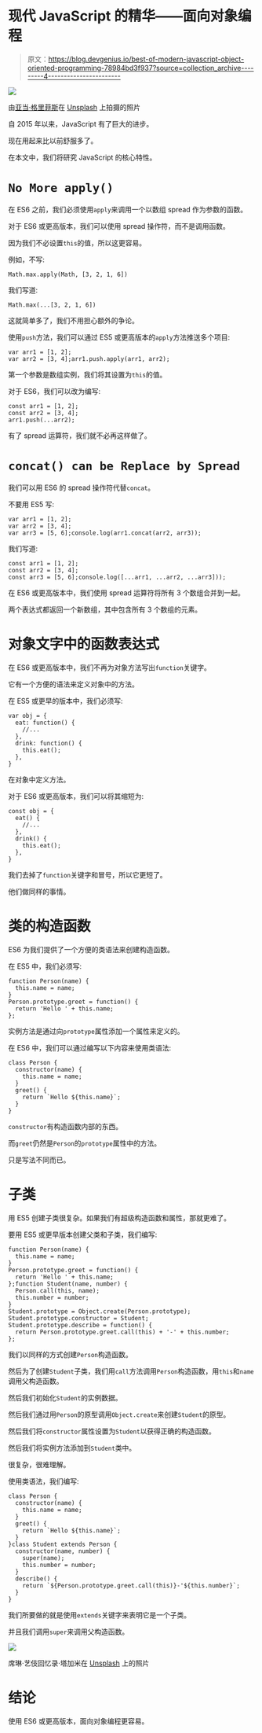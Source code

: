 # 现代 JavaScript 的精华——面向对象编程

> 原文：<https://blog.devgenius.io/best-of-modern-javascript-object-oriented-programming-78984bd3f937?source=collection_archive---------4----------------------->

![](img/b069c3e82d51972540f6cd4e76cc684f.png)

由[亚当·格里菲斯](https://unsplash.com/@aggriffith?utm_source=medium&utm_medium=referral)在 [Unsplash](https://unsplash.com?utm_source=medium&utm_medium=referral) 上拍摄的照片

自 2015 年以来，JavaScript 有了巨大的进步。

现在用起来比以前舒服多了。

在本文中，我们将研究 JavaScript 的核心特性。

# `No More apply()`

在 ES6 之前，我们必须使用`apply`来调用一个以数组 spread 作为参数的函数。

对于 ES6 或更高版本，我们可以使用 spread 操作符，而不是调用函数。

因为我们不必设置`this`的值，所以这更容易。

例如，不写:

```
Math.max.apply(Math, [3, 2, 1, 6])
```

我们写道:

```
Math.max(...[3, 2, 1, 6])
```

这就简单多了，我们不用担心额外的争论。

使用`push`方法，我们可以通过 ES5 或更高版本的`apply`方法推送多个项目:

```
var arr1 = [1, 2];
var arr2 = [3, 4];arr1.push.apply(arr1, arr2);
```

第一个参数是数组实例，我们将其设置为`this`的值。

对于 ES6，我们可以改为编写:

```
const arr1 = [1, 2];
const arr2 = [3, 4];
arr1.push(...arr2);
```

有了 spread 运算符，我们就不必再这样做了。

# `concat() can be Replace by Spread`

我们可以用 ES6 的 spread 操作符代替`concat`。

不要用 ES5 写:

```
var arr1 = [1, 2];
var arr2 = [3, 4];
var arr3 = [5, 6];console.log(arr1.concat(arr2, arr3));
```

我们写道:

```
const arr1 = [1, 2];
const arr2 = [3, 4];
const arr3 = [5, 6];console.log([...arr1, ...arr2, ...arr3]));
```

在 ES6 或更高版本中，我们使用 spread 运算符将所有 3 个数组合并到一起。

两个表达式都返回一个新数组，其中包含所有 3 个数组的元素。

# 对象文字中的函数表达式

在 ES6 或更高版本中，我们不再为对象方法写出`function`关键字。

它有一个方便的语法来定义对象中的方法。

在 ES5 或更早的版本中，我们必须写:

```
var obj = {
  eat: function() {
    //...
  },
  drink: function() {
    this.eat();
  },
}
```

在对象中定义方法。

对于 ES6 或更高版本，我们可以将其缩短为:

```
const obj = {
  eat() {
    //...
  },
  drink() {
    this.eat();
  },
}
```

我们去掉了`function`关键字和冒号，所以它更短了。

他们做同样的事情。

# 类的构造函数

ES6 为我们提供了一个方便的类语法来创建构造函数。

在 ES5 中，我们必须写:

```
function Person(name) {
  this.name = name;
}
Person.prototype.greet = function() {
  return 'Hello ' + this.name;
};
```

实例方法是通过向`prototype`属性添加一个属性来定义的。

在 ES6 中，我们可以通过编写以下内容来使用类语法:

```
class Person {
  constructor(name) {
    this.name = name;
  }
  greet() {
    return `Hello ${this.name}`;
  }
}
```

`constructor`有构造函数内部的东西。

而`greet`仍然是`Person`的`prototype`属性中的方法。

只是写法不同而已。

# 子类

用 ES5 创建子类很复杂。如果我们有超级构造函数和属性，那就更难了。

要用 ES5 或更早版本创建父类和子类，我们编写:

```
function Person(name) {
  this.name = name;
}
Person.prototype.greet = function() {
  return 'Hello ' + this.name;
};function Student(name, number) {
  Person.call(this, name);
  this.number = number;
}
Student.prototype = Object.create(Person.prototype);
Student.prototype.constructor = Student;
Student.prototype.describe = function() {
  return Person.prototype.greet.call(this) + '-' + this.number;
};
```

我们以同样的方式创建`Person`构造函数。

然后为了创建`Student`子类，我们用`call`方法调用`Person`构造函数，用`this`和`name`调用父构造函数。

然后我们初始化`Student`的实例数据。

然后我们通过用`Person`的原型调用`Object.create`来创建`Student`的原型。

然后我们将`constructor`属性设置为`Student`以获得正确的构造函数。

然后我们将实例方法添加到`Student`类中。

很复杂，很难理解。

使用类语法，我们编写:

```
class Person {
  constructor(name) {
    this.name = name;
  }
  greet() {
    return `Hello ${this.name}`;
  }
}class Student extends Person {
  constructor(name, number) {
    super(name);
    this.number = number;
  }
  describe() {
    return `${Person.prototype.greet.call(this)}-'${this.number}`;
  }
}
```

我们所要做的就是使用`extends`关键字来表明它是一个子类。

并且我们调用`super`来调用父构造函数。

![](img/cc1e492969875435b77c839ac222fe70.png)

席琳·艺伎回忆录·塔加米在 [Unsplash](https://unsplash.com?utm_source=medium&utm_medium=referral) 上的照片

# 结论

使用 ES6 或更高版本，面向对象编程更容易。